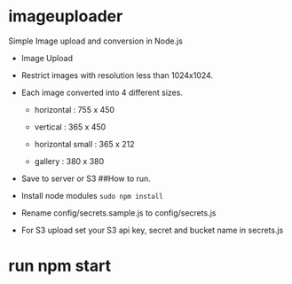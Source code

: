 imageuploader
=============

Simple Image upload and conversion in Node.js

* Image Upload

* Restrict images with resolution less than 1024x1024.

* Each image converted into 4 different sizes. 

  * horizontal : 755 x 450

  * vertical : 365 x 450

  * horizontal small : 365 x 212

  * gallery : 380 x 380

* Save to server or S3
##How to run.
* Install node modules `sudo npm install`
* Rename config/secrets.sample.js to config/secrets.js 
* For S3 upload set your S3 api key, secret and bucket name in secrets.js
# run npm start